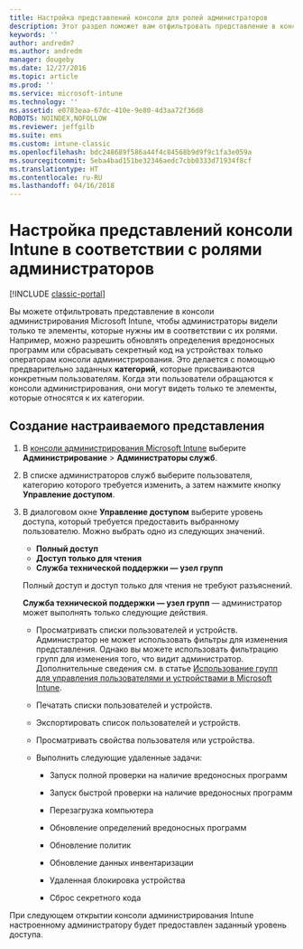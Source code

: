 ```yaml
---
title: Настройка представлений консоли для ролей администраторов
description: Этот раздел поможет вам отфильтровать представление в консоли администрирования Intune, чтобы администраторы видели только те элементы, которые нужны им в соответствии с их ролями.
keywords: ''
author: andredm7
ms.author: andredm
manager: dougeby
ms.date: 12/27/2016
ms.topic: article
ms.prod: ''
ms.service: microsoft-intune
ms.technology: ''
ms.assetid: e0783eaa-67dc-410e-9e80-4d3aa72f36d8
ROBOTS: NOINDEX,NOFOLLOW
ms.reviewer: jeffgilb
ms.suite: ems
ms.custom: intune-classic
ms.openlocfilehash: bdc248689f586a44f4c84568b9d9f9c1fa3e059a
ms.sourcegitcommit: 5eba4bad151be32346aedc7cbb0333d71934f8cf
ms.translationtype: HT
ms.contentlocale: ru-RU
ms.lasthandoff: 04/16/2018
---
```

# <a name="customize-intune-console-views-according-to-admin-roles"></a>Настройка представлений консоли Intune в соответствии с ролями администраторов

[!INCLUDE [classic-portal](../includes/classic-portal.md)]

Вы можете отфильтровать представление в консоли администрирования Microsoft Intune, чтобы администраторы видели только те элементы, которые нужны им в соответствии с их ролями. Например, можно разрешить обновлять определения вредоносных программ или сбрасывать секретный код на устройствах только операторам консоли администрирования. Это делается с помощью предварительно заданных **категорий**, которые присваиваются конкретным пользователям. Когда эти пользователи обращаются к консоли администрирования, они могут видеть только те элементы, которые относятся к их категории.

## <a name="to-create-a-custom-view"></a>Создание настраиваемого представления

1. В [консоли администрирования Microsoft Intune](https://manage.microsoft.com) выберите **Администрирование** &gt; **Администраторы служб**.

2. В списке администраторов служб выберите пользователя, категорию которого требуется изменить, а затем нажмите кнопку **Управление доступом**.

3. В диалоговом окне **Управление доступом** выберите уровень доступа, который требуется предоставить выбранному пользователю. Можно выбрать одно из следующих значений.

   -   **Полный доступ**
   -   **Доступ только для чтения**
   -   **Служба технической поддержки — узел групп**

   Полный доступ и доступ только для чтения не требуют разъяснений. <!--- **Helpdesk - Groups Node** allows users to choose from one of the following designations that provide custom levels of access to the Intune admin console:--->

   **Служба технической поддержки — узел групп** — администратор может выполнять только следующие действия.

   -   Просматривать списки пользователей и устройств. Администратор не может использовать фильтры для изменения представления. Однако вы можете использовать фильтрацию групп для изменения того, что видит администратор. Дополнительные сведения см. в статье [Использование групп для управления пользователями и устройствами в Microsoft Intune](use-groups-to-manage-users-and-devices-with-microsoft-intune.md).

   -   Печатать списки пользователей и устройств.

   -   Экспортировать список пользователей и устройств.

   -   Просматривать свойства пользователя или устройства.

   -   Выполнить следующие удаленные задачи:

       -   Запуск полной проверки на наличие вредоносных программ

       -   Запуск быстрой проверки на наличие вредоносных программ

       -   Перезагрузка компьютера

       -   Обновление определений вредоносных программ

       -   Обновление политик

       -   Обновление данных инвентаризации

       -   Удаленная блокировка устройства

       -   Сброс секретного кода

При следующем открытии консоли администрирования Intune настроенному администратору будет предоставлен заданный уровень доступа.
